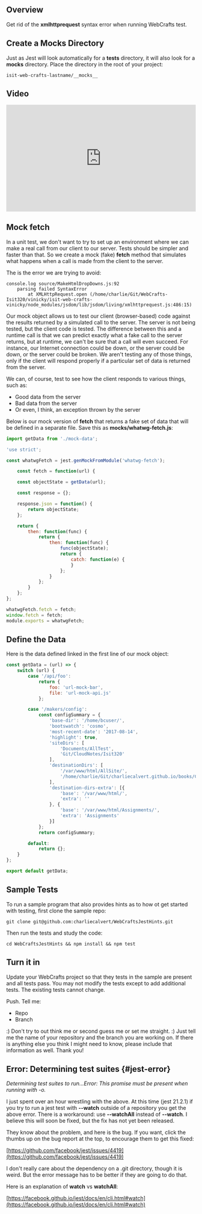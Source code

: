 ## Overview

Get rid of the **xmlhttprequest** syntax error when running WebCrafts test.

## Create a Mocks Directory

Just as Jest will look automatically for a **__tests__** directory, it will also look for a __mocks__ directory. Place the directory in the root of your project:

    isit-web-crafts-lastname/__mocks__

## Video

<div style="position:relative;height:0;padding-bottom:56.25%"><iframe src="https://www.youtube.com/embed/neyQ783127E?ecver=2" width="640" height="360" frameborder="0" gesture="media" style="position:absolute;width:100%;height:100%;left:0" allowfullscreen></iframe></div>

## Mock fetch

In a unit test, we don't want to try to set up an environment where we can make a real call from our client to our server. Tests should be simpler and faster than that. So we create a mock (fake) **fetch** method that simulates what happens when a call is made from the client to the server.

The is the error we are trying to avoid:

```nohighlighting
console.log source/MakeHtmlDropDowns.js:92
    parsing failed SyntaxError
        at XMLHttpRequest.open (/home/charlie/Git/WebCrafts-Isit320/vinicky/isit-web-crafts-vinicky/node_modules/jsdom/lib/jsdom/living/xmlhttprequest.js:486:15)
```

Our mock object allows us to test our client (browser-based) code against the results returned by a simulated call to the server. The server is not being tested, but the client code is tested. The difference between this and a runtime call is that we can predict exactly what a fake call to the server returns, but at runtime, we can't be sure that a call will even succeed. For instance, our Internet connection could be down, or the server could be down, or the server could be broken. We aren't testing any of those things, only if the client will respond properly if a particular set of data is returned from the server.

We can, of course, test to see how the client responds to various things, such as:

- Good data from the server
- Bad data from the server
- Or even, I think, an exception thrown by the server

Below is our mock version of **fetch** that returns a fake set of data that will be defined in a separate file. Save this as **__mocks__/whatwg-fetch.js**:

```javascript
import getData from './mock-data';

'use strict';

const whatwgFetch = jest.genMockFromModule('whatwg-fetch');

    const fetch = function(url) {

    const objectState = getData(url);

    const response = {};

    response.json = function() {
        return objectState;
    };

    return {
        then: function(func) {
            return {
                then: function(func) {
                    func(objectState);
                    return {
                        catch: function(e) {
                        }
                    };
                }
            };
        }
    };
};

whatwgFetch.fetch = fetch;
window.fetch = fetch;
module.exports = whatwgFetch;
```    

## Define the Data

Here is the data defined linked in the first line of our mock object:

```javascript
const getData = (url) => {
    switch (url) {
        case '/api/foo':
            return {
                foo: 'url-mock-bar',
                file: 'url-mock-api.js'
            };

        case '/makers/config':
            const configSummary = {
                'base-dir': '/home/bcuser/',
                'bootswatch': 'cosmo',
                'most-recent-date': '2017-08-14',
                'highlight': true,
                'siteDirs': [
                    'Documents/AllTest',
                    'Git/CloudNotes/Isit320'
                ],
                'destinationDirs': [
                    '/var/www/html/AllSite/',
                    '/home/charlie/Git/charliecalvert.github.io/books/CloudNotes/Isit320/'
                ],
                'destination-dirs-extra': [{
                    'base': '/var/www/html/',
                    'extra': ''
                }, {
                    'base': '/var/www/html/Assignments/',
                    'extra': 'Assignments'
                }]
            };
            return configSummary;

        default:
            return {};
    }
};

export default getData;
```

## Sample Tests

To run a sample program that also provides hints as to how ot get started with testing, first clone the sample repo:

    git clone git@github.com:charliecalvert/WebCraftsJestHints.git

Then run the tests and study the code:

    cd WebCraftsJestHints && npm install && npm test

## Turn it in

Update your WebCrafts project so that they tests in the sample are present and all tests pass. You may not modify the tests except to add additional tests. The existing tests cannot change.

Push. Tell me:

- Repo
- Branch

:) Don't try to out think me or second guess me or set me straight. :) Just tell me the name of your repository and the branch you are working on. If there is anything else you think I might need to know, please include that information as well. Thank you!

## Error: Determining test suites {#jest-error}

_Determining test suites to run...Error: This promise must be present when running with -o._

I just spent over an hour wrestling with the above. At this time (jest 21.2.1) if you try to run a jest test with **--watch** outside of a repository you get the above error. There is a workaround: use **--watchAll** instead of **--watch**. I believe this will soon be fixed, but the fix has not yet been released.

They know about the problem, and here is the bug. If you want, click the thumbs up on the bug report at the top, to encourage them to get this fixed:

[https://github.com/facebook/jest/issues/4419](https://github.com/facebook/jest/issues/4419)

I don't really care about the dependency on a .git directory, though it is weird. But the error message has to be better if they are going to do that.

Here is an explanation of **watch** vs **watchAll**:

[https://facebook.github.io/jest/docs/en/cli.html#watch](https://facebook.github.io/jest/docs/en/cli.html#watch)
